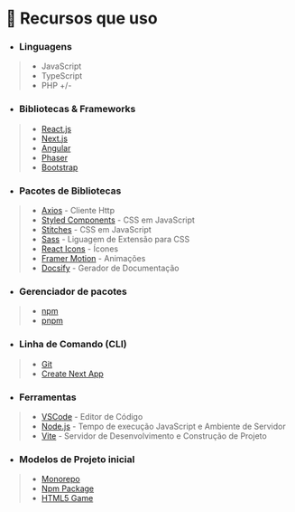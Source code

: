 # 🧾 Recursos que uso
- ### Linguagens
 > - JavaScript
 > - TypeScript
 > - PHP +/-

- ### Bibliotecas & Frameworks
 > - [React.js](https://pt-br.react.dev/)
 > - [Next.js](https://nextjs.org)
 > - [Angular](https://angular.io/)
 > - [Phaser](https://phaser.io/)
 > - [Bootstrap](https://getbootstrap.com/)
 
- ### Pacotes de Bibliotecas
 > - [Axios](https://axios-http.com/ptbr/docs/intro) - Cliente Http
 > - [Styled Components](https://styled-components.com/docs/basics#installation) - CSS em JavaScript
 > - [Stitches](https://stitches.dev/) - CSS em JavaScript
 > - [Sass](https://sass-lang.com/) - Liguagem de Extensão para CSS
 > - [React Icons](https://react-icons.github.io/react-icons) - Ícones
 > - [Framer Motion](https://www.framer.com/docs/)  - Animações
 > - [Docsify](https://docsify.js.org/#/quickstart) - Gerador de Documentação

- ### Gerenciador de pacotes
 > - [npm](https://www.npmjs.com) 
 > - [pnpm](https://pnpm.io/pt/) 
 

- ### Linha de Comando (CLI)
 > - [Git](https://git-scm.com/)  
 > - [Create Next App](https://nextjs.org/docs/app/api-reference/create-next-app)  


- ### Ferramentas
 > - [VSCode](https://code.visualstudio.com)  - Editor de Código
 > - [Node.js](https://nodejs.org/en/about) - Tempo de execução JavaScript e Ambiente de Servidor
 > - [Vite](https://vitejs.dev/) - Servidor de Desenvolvimento e Construção de Projeto

 - ### Modelos de Projeto inicial
 > - [Monorepo](https://github.com/andremalveira/pnpm-monorepo-example)
 > - [Npm Package](https://github.com/andremalveira/vite-package-example)
 > - [HTML5 Game](https://github.com/andremalveira/vite-phaser3-example)
